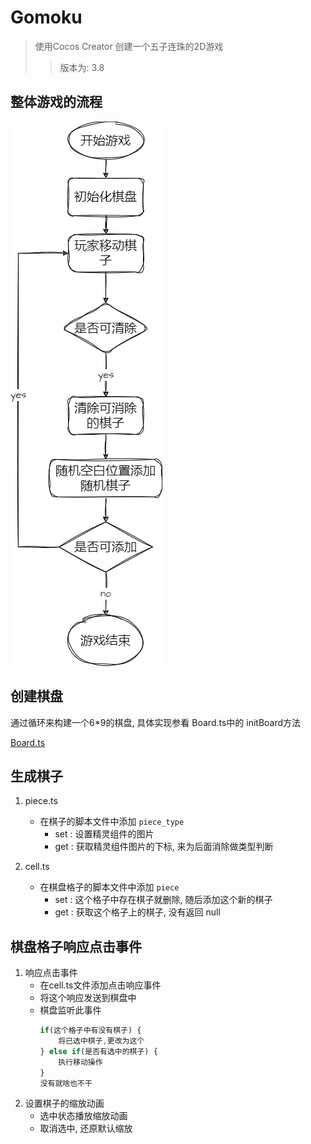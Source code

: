 # Gomoku

> 使用Cocos Creator 创建一个五子连珠的2D游戏
>
>> 版本为: 3.8
>>

## 整体游戏的流程

![1700980517816](image/README/1700980517816.png)

## 创建棋盘

  通过循环来构建一个6*9的棋盘, 具体实现参看 Board.ts中的 initBoard方法

  [Board.ts](/assets/scripts/Board.ts "initBoad方法")

## 生成棋子

1. piece.ts

   * 在棋子的脚本文件中添加 `piece_type`
     * set : 设置精灵组件的图片
     * get : 获取精灵组件图片的下标, 来为后面消除做类型判断
2. cell.ts

   * 在棋盘格子的脚本文件中添加 `piece`
     * set : 这个格子中存在棋子就删除, 随后添加这个新的棋子
     * get : 获取这个格子上的棋子, 没有返回 null

## 棋盘格子响应点击事件

1. 响应点击事件
   * 在cell.ts文件添加点击响应事件
   * 将这个响应发送到棋盘中
   * 棋盘监听此事件
     ```TypeScript
     if(这个格子中有没有棋子) {
         将已选中棋子,更改为这个
     } else if(是否有选中的棋子) {
         执行移动操作
     }
     没有就啥也不干
     ```
2. 设置棋子的缩放动画
   * 选中状态播放缩放动画
   * 取消选中, 还原默认缩放
